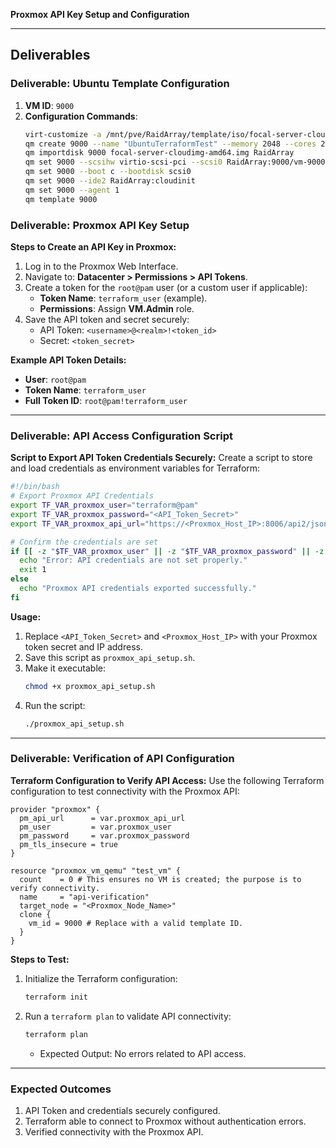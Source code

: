 **Proxmox API Key Setup and Configuration**

---
## **Deliverables**

### **Deliverable: Ubuntu Template Configuration**
1. **VM ID**: `9000`
2. **Configuration Commands**:
   ```bash
   virt-customize -a /mnt/pve/RaidArray/template/iso/focal-server-cloudimg-amd64.img --install openssh-server
   qm create 9000 --name "UbuntuTerraformTest" --memory 2048 --cores 2 --net0 virtio,bridge=vmbr0
   qm importdisk 9000 focal-server-cloudimg-amd64.img RaidArray
   qm set 9000 --scsihw virtio-scsi-pci --scsi0 RaidArray:9000/vm-9000-disk-0.raw
   qm set 9000 --boot c --bootdisk scsi0
   qm set 9000 --ide2 RaidArray:cloudinit
   qm set 9000 --agent 1
   qm template 9000
   ```


### **Deliverable: Proxmox API Key Setup**

**Steps to Create an API Key in Proxmox:**
1. Log in to the Proxmox Web Interface.
2. Navigate to: **Datacenter > Permissions > API Tokens**.
3. Create a token for the `root@pam` user (or a custom user if applicable):
   - **Token Name**: `terraform_user` (example).
   - **Permissions**: Assign **VM.Admin** role.
4. Save the API token and secret securely:
   - API Token: `<username>@<realm>!<token_id>`
   - Secret: `<token_secret>`

**Example API Token Details:**
- **User**: `root@pam`
- **Token Name**: `terraform_user`
- **Full Token ID**: `root@pam!terraform_user`

---

### **Deliverable: API Access Configuration Script**

**Script to Export API Token Credentials Securely:**
Create a script to store and load credentials as environment variables for Terraform:

```bash
#!/bin/bash
# Export Proxmox API Credentials
export TF_VAR_proxmox_user="terraform@pam"
export TF_VAR_proxmox_password="<API_Token_Secret>"
export TF_VAR_proxmox_api_url="https://<Proxmox_Host_IP>:8006/api2/json"

# Confirm the credentials are set
if [[ -z "$TF_VAR_proxmox_user" || -z "$TF_VAR_proxmox_password" || -z "$TF_VAR_proxmox_api_url" ]]; then
  echo "Error: API credentials are not set properly."
  exit 1
else
  echo "Proxmox API credentials exported successfully."
fi
```

**Usage:**
1. Replace `<API_Token_Secret>` and `<Proxmox_Host_IP>` with your Proxmox token secret and IP address.
2. Save this script as `proxmox_api_setup.sh`.
3. Make it executable:
   ```bash
   chmod +x proxmox_api_setup.sh
   ```
4. Run the script:
   ```bash
   ./proxmox_api_setup.sh
   ```

---

### **Deliverable: Verification of API Configuration**

**Terraform Configuration to Verify API Access:**
Use the following Terraform configuration to test connectivity with the Proxmox API:

```hcl
provider "proxmox" {
  pm_api_url      = var.proxmox_api_url
  pm_user         = var.proxmox_user
  pm_password     = var.proxmox_password
  pm_tls_insecure = true
}

resource "proxmox_vm_qemu" "test_vm" {
  count    = 0 # This ensures no VM is created; the purpose is to verify connectivity.
  name     = "api-verification"
  target_node = "<Proxmox_Node_Name>"
  clone {
    vm_id = 9000 # Replace with a valid template ID.
  }
}
```

**Steps to Test:**
1. Initialize the Terraform configuration:
   ```bash
   terraform init
   ```
2. Run a `terraform plan` to validate API connectivity:
   ```bash
   terraform plan
   ```
   - Expected Output: No errors related to API access.

---

### **Expected Outcomes**
1. API Token and credentials securely configured.
2. Terraform able to connect to Proxmox without authentication errors.
3. Verified connectivity with the Proxmox API.

